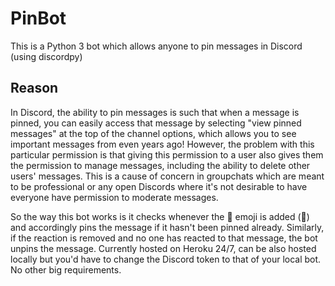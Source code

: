 # PinBot
This is a Python 3 bot which allows anyone to pin messages in Discord (using discordpy)

## Reason
In Discord, the ability to pin messages is such that when a message is pinned,
you can easily access that message by selecting "view pinned messages" at the top
of the channel options, which allows you to see important messages from even years
ago! However, the problem with this particular permission is that giving this 
permission to a user also gives them the permission to manage messages, including
the ability to delete other users' messages. This is a cause of concern in groupchats
which are meant to be professional or any open Discords where it's not desirable
to have everyone have permission to moderate messages.

So the way this bot works is it checks whenever the :pushpin: emoji is added
(📌) and accordingly pins the message if it hasn't been pinned already. Similarly, if the reaction
is removed and no one has reacted to that message, the bot unpins the message.
Currently hosted on Heroku 24/7, can be also hosted locally but you'd have to 
change the Discord token to that of your local bot. No other big requirements.
